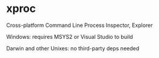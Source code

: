 # xproc
Cross-platform Command Line Process Inspector, Explorer

Windows: requires MSYS2 or Visual Studio to build

Darwin and other Unixes: no third-party deps needed
